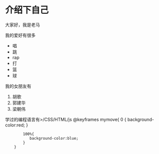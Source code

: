 <h1>介绍下自己</h1>
    <p>大家好，我是老马</p>
    <p>我的爱好有很多</p>
    <ul>
        <li>唱</li>
        <li>跳</li>
        <li>rap</li>
        <li>打</li>
        <li>篮</li>
        <li>球</li>
    </ul>
    <p>我的女朋友有</p>
    <ol>
        <li>胡歌</li>
        <li>郭建华</li>
        <li>梁朝伟</li>
    </ol>
    学过的编程语言有>/CSS/HTML/js
        @keyframes mymove{
            0 {
            background-color:red;
            }
            
            100%{
               background-color:blue;
            }
        }
